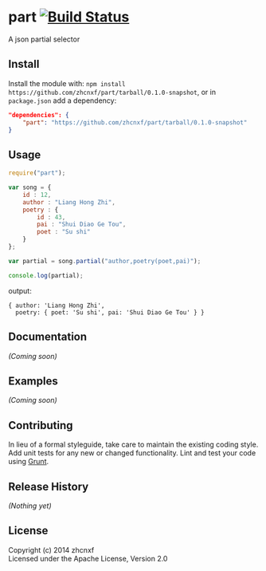 # part [![Build Status](https://secure.travis-ci.org/zhcnxf/part.png?branch=master)](http://travis-ci.org/zhcnxf/part)

A json partial selector

## Install
Install the module with: `npm install https://github.com/zhcnxf/part/tarball/0.1.0-snapshot`, or in `package.json` add a dependency:

```json
"dependencies": {
    "part": "https://github.com/zhcnxf/part/tarball/0.1.0-snapshot"
}
```
## Usage
```javascript
require("part");

var song = {
    id : 12,
    author : "Liang Hong Zhi",
    poetry : {
	    id : 43,
	    pai : "Shui Diao Ge Tou",
	    poet : "Su shi"
    }
};

var partial = song.partial("author,poetry(poet,pai)");

console.log(partial);
```
output:

    { author: 'Liang Hong Zhi',    
      poetry: { poet: 'Su shi', pai: 'Shui Diao Ge Tou' } }

## Documentation
_(Coming soon)_

## Examples
_(Coming soon)_

## Contributing
In lieu of a formal styleguide, take care to maintain the existing coding style. Add unit tests for any new or changed functionality. Lint and test your code using [Grunt](http://gruntjs.com/).

## Release History
_(Nothing yet)_

## License
Copyright (c) 2014 zhcnxf    
Licensed under the Apache License, Version 2.0
